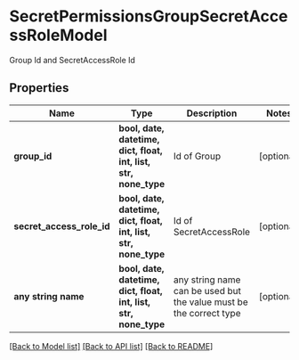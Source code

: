 # SecretPermissionsGroupSecretAccessRoleModel

Group Id and SecretAccessRole Id

## Properties
Name | Type | Description | Notes
------------ | ------------- | ------------- | -------------
**group_id** | **bool, date, datetime, dict, float, int, list, str, none_type** | Id of Group | [optional] 
**secret_access_role_id** | **bool, date, datetime, dict, float, int, list, str, none_type** | Id of SecretAccessRole | [optional] 
**any string name** | **bool, date, datetime, dict, float, int, list, str, none_type** | any string name can be used but the value must be the correct type | [optional]

[[Back to Model list]](../README.md#documentation-for-models) [[Back to API list]](../README.md#documentation-for-api-endpoints) [[Back to README]](../README.md)


